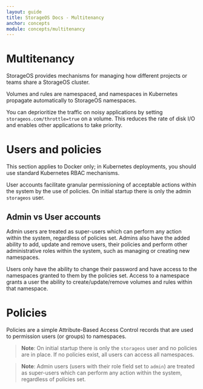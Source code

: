 ```yaml
---
layout: guide
title: StorageOS Docs - Multitenancy
anchor: concepts
module: concepts/multitenancy
---
```


# Multitenancy

StorageOS provides mechanisms for managing how different projects or teams share
a StorageOS cluster.

Volumes and rules are namespaced, and namespaces in Kubernetes propagate
automatically to StorageOS namespaces.

You can deprioritize the traffic on noisy applications by setting
`storageos.com/throttle=true` on a volume. This reduces the rate of disk I/O and
enables other applications to take priority.

# Users and policies

This section applies to Docker only; in Kubernetes deployments, you should use
standard Kubernetes RBAC mechanisms.

User accounts facilitate granular permissioning of acceptable actions within the
system by the use of policies. On initial startup there is only the admin
`storageos` user.

## Admin vs User accounts

Admin users are treated as super-users which can perform any action within the
system, regardless of policies set. Admins also have the added ability to add,
update and remove users, their policies and perform other administrative roles
within the system, such as managing or creating new namespaces.

Users only have the ability to change their password and have access to the
namespaces granted to them by the policies set. Access to a namespace grants a
user the ability to create/update/remove volumes and rules within that
namespace.

# Policies

Policies are a simple Attribute-Based Access Control records that are used to
permission users (or groups) to namespaces.

>**Note**: On initial startup there is only the `storageos` user and no policies
>are in place. If no policies exist, all users can access all namespaces.

>**Note**: Admin users (users with their role field set to `admin`) are treated
>as super-users which can perform any action within the system, regardless of
>policies set.
